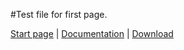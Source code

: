 #Test file for first page.

[Start page](index.md) | [Documentation](documentation.md) | [Download](download.md)

